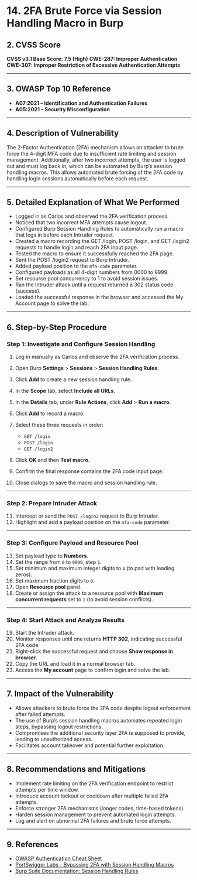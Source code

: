 
# 14. 2FA Brute Force via Session Handling Macro in Burp

## 2. CVSS Score

**CVSS v3.1 Base Score: 7.5 (High)**
**CWE-287: Improper Authentication**
**CWE-307: Improper Restriction of Excessive Authentication Attempts**

---

## 3. OWASP Top 10 Reference

* **A07:2021 – Identification and Authentication Failures**
* **A05:2021 – Security Misconfiguration**

---

## 4. Description of Vulnerability

The 2-Factor Authentication (2FA) mechanism allows an attacker to brute force the 4-digit MFA code due to insufficient rate limiting and session management. Additionally, after two incorrect attempts, the user is logged out and must log back in, which can be automated by Burp’s session handling macros. This allows automated brute forcing of the 2FA code by handling login sessions automatically before each request.

---

## 5. Detailed Explanation of What We Performed

* Logged in as Carlos and observed the 2FA verification process.
* Noticed that two incorrect MFA attempts cause logout.
* Configured Burp Session Handling Rules to automatically run a macro that logs in before each Intruder request.
* Created a macro recording the GET /login, POST /login, and GET /login2 requests to handle login and reach 2FA input page.
* Tested the macro to ensure it successfully reached the 2FA page.
* Sent the POST /login2 request to Burp Intruder.
* Added payload position to the `mfa-code` parameter.
* Configured payloads as all 4-digit numbers from 0000 to 9999.
* Set resource pool concurrency to 1 to avoid session issues.
* Ran the Intruder attack until a request returned a 302 status code (success).
* Loaded the successful response in the browser and accessed the My Account page to solve the lab.

---

## 6. Step-by-Step Procedure

### Step 1: Investigate and Configure Session Handling

1. Log in manually as Carlos and observe the 2FA verification process.
2. Open Burp **Settings** > **Sessions** > **Session Handling Rules**.
3. Click **Add** to create a new session handling rule.
4. In the **Scope** tab, select **Include all URLs**.
5. In the **Details** tab, under **Rule Actions**, click **Add** > **Run a macro**.
6. Click **Add** to record a macro.
7. Select these three requests in order:

   * `GET /login`
   * `POST /login`
   * `GET /login2`
8. Click **OK** and then **Test macro**.
9. Confirm the final response contains the 2FA code input page.
10. Close dialogs to save the macro and session handling rule.

---

### Step 2: Prepare Intruder Attack

11. Intercept or send the `POST /login2` request to Burp Intruder.
12. Highlight and add a payload position on the `mfa-code` parameter.

---

### Step 3: Configure Payload and Resource Pool

13. Set payload type to **Numbers**.
14. Set the range from `0` to `9999`, step `1`.
15. Set minimum and maximum integer digits to `4` (to pad with leading zeros).
16. Set maximum fraction digits to `0`.
17. Open **Resource pool** panel.
18. Create or assign the attack to a resource pool with **Maximum concurrent requests** set to `1` (to avoid session conflicts).

---

### Step 4: Start Attack and Analyze Results

19. Start the Intruder attack.
20. Monitor responses until one returns **HTTP 302**, indicating successful 2FA code.
21. Right-click the successful request and choose **Show response in browser**.
22. Copy the URL and load it in a normal browser tab.
23. Access the **My account** page to confirm login and solve the lab.

---

## 7. Impact of the Vulnerability

* Allows attackers to brute force the 2FA code despite logout enforcement after failed attempts.
* The use of Burp’s session handling macros automates repeated login steps, bypassing logout restrictions.
* Compromises the additional security layer 2FA is supposed to provide, leading to unauthorized access.
* Facilitates account takeover and potential further exploitation.

---

## 8. Recommendations and Mitigations

* Implement rate limiting on the 2FA verification endpoint to restrict attempts per time window.
* Introduce account lockout or cooldown after multiple failed 2FA attempts.
* Enforce stronger 2FA mechanisms (longer codes, time-based tokens).
* Harden session management to prevent automated login attempts.
* Log and alert on abnormal 2FA failures and brute force attempts.

---

## 9. References

* [OWASP Authentication Cheat Sheet](https://cheatsheetseries.owasp.org/cheatsheets/Authentication_Cheat_Sheet.html)
* [PortSwigger Labs - Bypassing 2FA with Session Handling Macros](https://portswigger.net/web-security/multi-factor-authentication/bypassing-2fa)
* [Burp Suite Documentation: Session Handling Rules](https://portswigger.net/burp/documentation/desktop/tools/session-handling)

